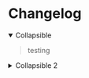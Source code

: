 # Changelog

<details open>
  <summary>Collapsible</summary>

> testing
</details>

<details>
  <summary>Collapsible 2</summary>

> testing
</details>